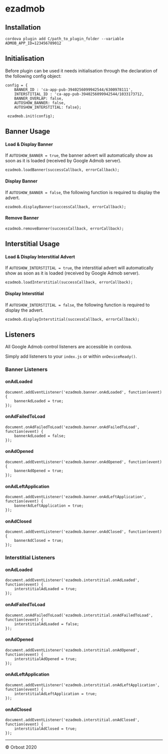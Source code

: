 # ezadmob

## Installation

```
cordova plugin add C/path_to_plugin_folder --variable ADMOB_APP_ID=123456789012
```

## Initialisation
Before plugin can be used it needs initialisation through the declaration of the following config object:
```
config = {
    BANNER_ID : 'ca-app-pub-3940256099942544/6300978111',
    INTERSTITIAL_ID : 'ca-app-pub-3940256099942544/1033173712,
    BANNER_OVERLAP: false,
    AUTOSHOW_BANNER: false,
    AUTOSHOW_INTERSTITIAL: false};

 ezadmob.init(config);
```

## Banner Usage

#### Load & Display Banner
If `AUTOSHOW_BANNER = true`, the banner advert will automatically show as soon as it is loaded (received by Google Admob server).
```
ezadmob.loadBanner(successCallback, errorCallback);
```

#### Display Banner
If `AUTOSHOW_BANNER = false`, the following function is required to display the advert.
```
ezadmob.displayBanner(successCallback, errorCallback);
```

#### Remove Banner

```
ezadmob.removeBanner(successCallback, errorCallback);
```

## Interstitial Usage

#### Load & Display Interstitial Advert

If `AUTOSHOW_INTERSTITIAL = true`, the interstitial advert will automatically show  as soon as it is loaded (received by Google Admob server).
```
ezadmob.loadInterstitial(successCallback, errorCallback);
```

#### Display Interstitial
If `AUTOSHOW_INTERSTITIAL = false`, the following function is required to display the advert.
```
ezadmob.displayInterstitial(successCallback, errorCallback);
```

## Listeners

All Google Admob control listeners are accessible in cordova. 

Simply add listeners to your `index.js` or within `onDeviceReady()`.

### Banner Listeners

#### onAdLoaded
```
document.addEventListener('ezadmob.banner.onAdLoaded', function(event) {
    bannerAdLoaded = true;
});
```

#### onAdFailedToLoad
```
document.onAdFailedToLoad('ezadmob.banner.onAdFailedToLoad', function(event) {
    bannerAdLoaded = false;
});
```

#### onAdOpened
```
document.addEventListener('ezadmob.banner.onAdOpened', function(event) {
    bannerAdOpened = true;
});
```

#### onAdLeftApplication
```
document.addEventListener('ezadmob.banner.onAdLeftApplication', function(event) {
    bannerAdLeftApplication = true;
});
```

#### onAdClosed
```
document.addEventListener('ezadmob.banner.onAdClosed', function(event) {
    bannerAdClosed = true;
});
```


### Interstitial Listeners

#### onAdLoaded
```
document.addEventListener('ezadmob.interstitial.onAdLoaded', function(event) {
    interstitialAdLoaded = true;
});
```
#### onAdFailedToLoad
```
document.onAdFailedToLoad('ezadmob.interstitial.onAdFailedToLoad', function(event) {
    interstitialAdLoaded = false;
});
```
#### onAdOpened
```
document.addEventListener('ezadmob.interstitial.onAdOpened', function(event) {
    interstitialAdOpened = true;
});
```
#### onAdLeftApplication
```
document.addEventListener('ezadmob.interstitial.onAdLeftApplication', function(event) {
    interstitialAdLeftApplication = true;
});
```

#### onAdClosed
```
document.addEventListener('ezadmob.interstitial.onAdClosed', function(event) {
    interstitialAdClosed = true;
});
```

---
&copy; Orbost 2020

